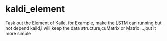 # kaldi_element
Task out the Element of Kaile, for Example, make the LSTM can running but not depend kaild,I will keep the data structure,cuMatrix or Matrix ...,but it more simple
